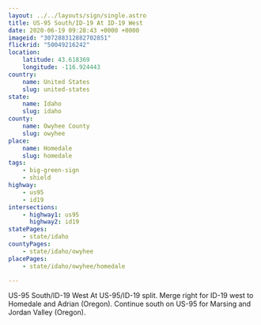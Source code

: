 ```yaml
---
layout: ../../layouts/sign/single.astro
title: US-95 South/ID-19 At ID-19 West
date: 2020-06-19 09:28:43 +0000 +0000
imageid: "307288312882702851"
flickrid: "50049216242"
location:
    latitude: 43.618369
    longitude: -116.924443
country:
    name: United States
    slug: united-states
state:
    name: Idaho
    slug: idaho
county:
    name: Owyhee County
    slug: owyhee
place:
    name: Homedale
    slug: homedale
tags:
    - big-green-sign
    - shield
highway:
    - us95
    - id19
intersections:
    - highway1: us95
      highway2: id19
statePages:
    - state/idaho
countyPages:
    - state/idaho/owyhee
placePages:
    - state/idaho/owyhee/homedale

---
```

US-95 South/ID-19 West At US-95/ID-19 split.  Merge right for ID-19 west to Homedale and Adrian (Oregon).  Continue south on US-95 for Marsing and Jordan Valley (Oregon).